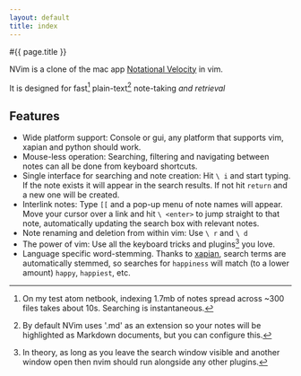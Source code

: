 ```yaml
---
layout: default
title: index
---
```


#{{ page.title }}

NVim is a clone of the mac app [Notational Velocity][nv] in vim.

It is designed for fast[^1] plain-text[^2] note-taking *and retrieval*

## Features

* Wide platform support:
  Console or gui, any platform that supports vim, xapian and python should work.
* Mouse-less operation:
  Searching, filtering and navigating between notes can all be done from keyboard shortcuts.
* Single interface for searching and note creation:
  Hit `\ i` and start typing. If the note exists it will appear in the search results. If not hit `return` and a new one will be created.
* Interlink notes:
  Type `[[` and a pop-up menu of note names will appear.
  Move your cursor over a link and hit `\ <enter>` to jump straight to that note, automatically updating the search box with relevant notes.
* Note renaming and deletion from within vim:
  Use `\ r` and `\ d`
* The power of vim:
  Use all the keyboard tricks and plugins[^3] you love.
* Language specific word-stemming.
  Thanks to [xapian][], search terms are automatically stemmed, so searches for `happiness` will match (to a lower amount) `happy`, `happiest`, etc.

[nv]: http://notational.net
[xapian]: http://xapian.org

[^1]: On my test atom netbook, indexing 1.7mb of notes spread across ~300 files takes about 10s. Searching is instantaneous.
[^2]: By default NVim uses '.md' as an extension so your notes will be highlighted as Markdown documents, but you can configure this.
[^3]: In theory, as long as you leave the search window visible and another window open then nvim should run alongside any other plugins.

